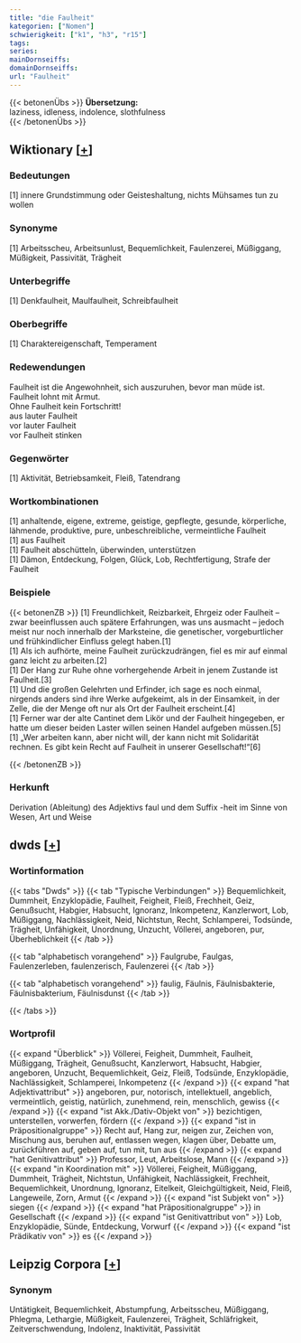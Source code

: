 ```yaml
---
title: "die Faulheit"
kategorien: ["Nomen"]
schwierigkeit: ["k1", "h3", "r15"]
tags:
series:
mainDornseiffs:
domainDornseiffs:
url: "Faulheit"
---
```


{{< betonenÜbs >}}
**Übersetzung:**  
laziness, idleness, indolence, slothfulness  
{{< /betonenÜbs >}}

## Wiktionary [[+](https://de.wiktionary.org/wiki/Faulheit)]

### Bedeutungen
[1] innere Grundstimmung oder Geisteshaltung, nichts Mühsames tun zu wollen  

### Synonyme
[1] Arbeitsscheu, Arbeitsunlust, Bequemlichkeit, Faulenzerei, Müßiggang, Müßigkeit, Passivität, Trägheit  

### Unterbegriffe
[1] Denkfaulheit, Maulfaulheit, Schreibfaulheit  

### Oberbegriffe
[1] Charaktereigenschaft, Temperament  

### Redewendungen
Faulheit ist die Angewohnheit, sich auszuruhen, bevor man müde ist.  
Faulheit lohnt mit Armut.  
Ohne Faulheit kein Fortschritt!  
aus lauter Faulheit  
vor lauter Faulheit  
vor Faulheit stinken  

### Gegenwörter
[1] Aktivität, Betriebsamkeit, Fleiß, Tatendrang  

### Wortkombinationen
[1] anhaltende, eigene, extreme, geistige, gepflegte, gesunde, körperliche, lähmende, produktive, pure, unbeschreibliche, vermeintliche Faulheit  
[1] aus Faulheit  
[1] Faulheit abschütteln, überwinden, unterstützen  
[1] Dämon, Entdeckung, Folgen, Glück, Lob, Rechtfertigung, Strafe der Faulheit  

### Beispiele
{{< betonenZB >}}
[1] Freundlichkeit, Reizbarkeit, Ehrgeiz oder Faulheit – zwar beeinflussen auch spätere Erfahrungen, was uns ausmacht – jedoch meist nur noch innerhalb der Marksteine, die genetischer, vorgeburtlicher und frühkindlicher Einfluss gelegt haben.[1]  
[1] Als ich aufhörte, meine Faulheit zurückzudrängen, fiel es mir auf einmal ganz leicht zu arbeiten.[2]  
[1] Der Hang zur Ruhe ohne vorhergehende Arbeit in jenem Zustande ist Faulheit.[3]  
[1] Und die großen Gelehrten und Erfinder, ich sage es noch einmal, nirgends anders sind ihre Werke aufgekeimt, als in der Einsamkeit, in der Zelle, die der Menge oft nur als Ort der Faulheit erscheint.[4]  
[1] Ferner war der alte Cantinet dem Likör und der Faulheit hingegeben, er hatte um dieser beiden Laster willen seinen Handel aufgeben müssen.[5]  
[1] „Wer arbeiten kann, aber nicht will, der kann nicht mit Solidarität rechnen. Es gibt kein Recht auf Faulheit in unserer Gesellschaft!“[6]  

{{< /betonenZB >}}
### Herkunft
Derivation (Ableitung) des Adjektivs faul und dem Suffix -heit im Sinne von Wesen, Art und Weise  



## dwds [[+](https://www.dwds.de/wb/Faulheit)]

### Wortinformation
{{< tabs "Dwds" >}}
{{< tab "Typische Verbindungen" >}}
Bequemlichkeit, Dummheit, Enzyklopädie, Faulheit, Feigheit, Fleiß, Frechheit, Geiz, Genußsucht, Habgier, Habsucht, Ignoranz, Inkompetenz, Kanzlerwort, Lob, Müßiggang, Nachlässigkeit, Neid, Nichtstun, Recht, Schlamperei, Todsünde, Trägheit, Unfähigkeit, Unordnung, Unzucht, Völlerei, angeboren, pur, Überheblichkeit
{{< /tab >}}

{{< tab "alphabetisch vorangehend" >}}
Faulgrube, Faulgas, Faulenzerleben, faulenzerisch, Faulenzerei
{{< /tab >}}

{{< tab "alphabetisch vorangehend" >}}
faulig, Fäulnis, Fäulnisbakterie, Fäulnisbakterium, Fäulnisdunst
{{< /tab >}}

{{< /tabs >}}

### Wortprofil
{{< expand "Überblick" >}} Völlerei, Feigheit, Dummheit, Faulheit, Müßiggang, Trägheit, Genußsucht, Kanzlerwort, Habsucht, Habgier, angeboren, Unzucht, Bequemlichkeit, Geiz, Fleiß, Todsünde, Enzyklopädie, Nachlässigkeit, Schlamperei, Inkompetenz {{< /expand >}}
{{< expand "hat Adjektivattribut" >}} angeboren, pur, notorisch, intellektuell, angeblich, vermeintlich, geistig, natürlich, zunehmend, rein, menschlich, gewiss {{< /expand >}}
{{< expand "ist Akk./Dativ-Objekt von" >}} bezichtigen, unterstellen, vorwerfen, fördern {{< /expand >}}
{{< expand "ist in Präpositionalgruppe" >}} Recht auf, Hang zur, neigen zur, Zeichen von, Mischung aus, beruhen auf, entlassen wegen, klagen über, Debatte um, zurückführen auf, geben auf, tun mit, tun aus {{< /expand >}}
{{< expand "hat Genitivattribut" >}} Professor, Leut, Arbeitslose, Mann {{< /expand >}}
{{< expand "in Koordination mit" >}} Völlerei, Feigheit, Müßiggang, Dummheit, Trägheit, Nichtstun, Unfähigkeit, Nachlässigkeit, Frechheit, Bequemlichkeit, Unordnung, Ignoranz, Eitelkeit, Gleichgültigkeit, Neid, Fleiß, Langeweile, Zorn, Armut {{< /expand >}}
{{< expand "ist Subjekt von" >}} siegen {{< /expand >}}
{{< expand "hat Präpositionalgruppe" >}} in Gesellschaft {{< /expand >}}
{{< expand "ist Genitivattribut von" >}} Lob, Enzyklopädie, Sünde, Entdeckung, Vorwurf {{< /expand >}}
{{< expand "ist Prädikativ von" >}} es {{< /expand >}}

## Leipzig Corpora [[+](https://corpora.uni-leipzig.de/en/res?word=Faulheit&corpusId=deu_newscrawl-public_2018)]


### Synonym
Untätigkeit, Bequemlichkeit, Abstumpfung, Arbeitsscheu, Müßiggang, Phlegma, Lethargie, Müßigkeit, Faulenzerei, Trägheit, Schläfrigkeit, Zeitverschwendung, Indolenz, Inaktivität, Passivität

